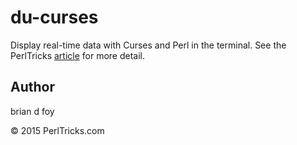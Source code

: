# du-curses
Display real-time data with Curses and Perl in the terminal. See the PerlTricks [article](http://perltricks.com/article/197/2015/10/6/Display-real-time-data-with-Curses) for more detail.

## Author

brian d foy

&copy; 2015 PerlTricks.com
